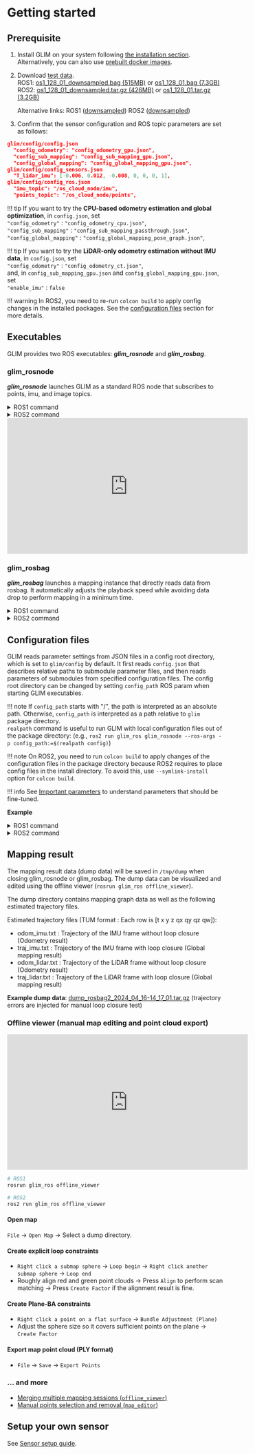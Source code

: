# Getting started

## Prerequisite

1. Install GLIM on your system following [the installation section](installation.md). Alternatively, you can also use [prebuilt docker images](docker.md).
2. Download [test data](https://zenodo.org/record/7233945).  
    ROS1: [os1_128_01_downsampled.bag (515MB)](https://zenodo.org/record/7233945/files/os1_128_01_downsampled.bag?download=1) or [os1_128_01.bag (7.3GB)](https://zenodo.org/record/7233945/files/os1_128_01.bag?download=1)  
    ROS2: [os1_128_01_downsampled.tar.gz (426MB)](https://zenodo.org/record/7233945/files/os1_128_01_downsampled.tar.gz?download=1) or [os1_128_01.tar.gz (3.2GB)](https://zenodo.org/record/7233945/files/os1_128_01.tar.gz?download=1)

    Alternative links: ROS1 ([downsampled](https://staff.aist.go.jp/k.koide/projects/glim/datasets/os1_128_01_downsampled.bag))  ROS2 ([downsampled](https://staff.aist.go.jp/k.koide/projects/glim/datasets/os1_128_01_downsampled.tar.gz))

3. Confirm that the sensor configuration and ROS topic parameters are set as follows:
```json
glim/config/config.json
  "config_odometry": "config_odometry_gpu.json",
  "config_sub_mapping": "config_sub_mapping_gpu.json",
  "config_global_mapping": "config_global_mapping_gpu.json",
glim/config/config_sensors.json
  "T_lidar_imu": [-0.006, 0.012, -0.008, 0, 0, 0, 1],
glim/config/config_ros.json
  "imu_topic": "/os_cloud_node/imu",
  "points_topic": "/os_cloud_node/points",
```

!!! tip
    If you want to try the **CPU-based odometry estimation and global optimization**, in `config.json`, set   
      `"config_odometry"` : `"config_odometry_cpu.json"`,  
      `"config_sub_mapping"` : `"config_sub_mapping_passthrough.json"`,  
      `"config_global_mapping"` : `"config_global_mapping_pose_graph.json"`,

!!! tip
    If you want to try the **LiDAR-only odometry estimation without IMU data**,  in `config.json`, set  
      `"config_odometry"` : `"config_odometry_ct.json"`,  
    and, in `config_sub_mapping_gpu.json` and `config_global_mapping_gpu.json`, set  
      `"enable_imu"` : `false`

!!! warning
    In ROS2, you need to re-run `colcon build` to apply config changes in the installed packages. See the [configuration files](#configuration-files) section for more details.

## Executables

GLIM provides two ROS executables: ***glim_rosnode*** and ***glim_rosbag***.


### glim_rosnode
***glim_rosnode*** launches GLIM as a standard ROS node that subscribes to points, imu, and image topics. 

<details>
<summary>ROS1 command</summary>

```bash
# Start roscore
roscore
```

```bash
# Enable use_sim_time and launch GLIM as a standard ROS node on another terminal
rosparam set use_sim_time true
rosrun glim_ros glim_rosnode
```

```bash
# Play rosbag on yet another terminal
rosbag play --clock os1_128_01.bag
```

```bash
# Visualize on rviz (optional)
rviz -d glim_ros1/rviz/glim_ros.rviz
```
</details>

<details>
<summary>ROS2 command</summary>

```bash
ros2 run glim_ros glim_rosnode
```

```bash
ros2 bag play os1_128_01
```

```bash
rviz2 -d glim_ros2/rviz/glim_ros.rviz
```
</details>



<div class="youtube">
<iframe width="560" height="315" src="https://www.youtube.com/embed/lM1Qh3PCvCQ" title="YouTube video player" frameborder="0" allow="accelerometer; autoplay; clipboard-write; encrypted-media; gyroscope; picture-in-picture" allowfullscreen></iframe>
</div>

### glim_rosbag

***glim_rosbag*** launches a mapping instance that directly reads data from rosbag. It automatically adjusts the playback speed while avoiding data drop to perform mapping in a minimum time.

<details>
<summary>ROS1 command</summary>

```bash
roscore
```

```bash
rosparam set use_sim_time true
```

```bash
rosrun glim_ros glim_rosbag os1_128_01.bag
```
</details>

<details>
<summary>ROS2 command</summary>

```bash
ros2 run glim_ros glim_rosbag os1_128_01
```
</details>



## Configuration files

GLIM reads parameter settings from JSON files in a config root directory, which is set to ```glim/config``` by default. It first reads ```config.json``` that describes relative paths to submodule parameter files, and then reads parameters of submodules from specified configuration files. The config root directory can be changed by setting ```config_path``` ROS param when starting GLIM executables.

!!! note
    If ```config_path``` starts with "/", the path is interpreted as an absolute path. Otherwise, ```config_path``` is interpreted as a path relative to ```glim``` package directory.  
    `realpath` command is useful to run GLIM with local configuration files out of the package directory: (e.g., `ros2 run glim_ros glim_rosnode --ros-args -p config_path:=$(realpath config)`)

!!! note
    On ROS2, you need to run ```colcon build``` to apply changes of the configuration files in the package directory because ROS2 requires to place config files in the install directory. To avoid this, use `--symlink-install` option for `colcon build`.

!!! info
    See [Important parameters](parameters.md) to understand parameters that should be fine-tuned.

**Example**

<details>
<summary>ROS1 command</summary>

```bash
# Load parameters from "glim/config/presets/gpu/config.json"
rosrun glim_ros glim_rosnode _config_path:=config/presets/gpu

# Load parameters from "/tmp/config/config.json"
rosrun glim_ros glim_rosnode _config_path:=/tmp/config

# Load parameters from "./config/config.json"
rosrun glim_ros glim_rosnode _config_path:=$(realpath ./config)
```
</details>

<details>
<summary>ROS2 command</summary>

```bash
# Load parameters from "glim/config/presets/gpu/config.json"
ros2 run glim_ros glim_rosnode --ros-args -p config_path:=config/presets/gpu

# Load parameters from "/tmp/config/config.json"
ros2 run glim_ros glim_rosnode --ros-args -p config_path:=/tmp/config

# Load parameters from "./config/config.json"
ros2 run glim_ros glim_rosnode --ros-args -p config_path:=$(realpath ./config)
```
</details>

## Mapping result

The mapping result data (dump data) will be saved in ```/tmp/dump``` when closing glim_rosnode or glim_rosbag. The dump data can be visualized and edited using the offline viewer (```rosrun glim_ros offline_viewer```).

The dump directory contains mapping graph data as well as the following estimated trajectory files.

Estimated trajectory files (TUM format : Each row is [t x y z qx qy qz qw]):

  - odom_imu.txt : Trajectory of the IMU frame without loop closure (Odometry result)
  - traj_imu.txt : Trajectory of the IMU frame with loop closure (Global mapping result)
  - odom_lidar.txt : Trajectory of the LiDAR frame without loop closure (Odometry result)
  - traj_lidar.txt : Trajectory of the LiDAR frame with loop closure (Global mapping result)

**Example dump data**: [dump_rosbag2_2024_04_16-14_17_01.tar.gz](https://staff.aist.go.jp/k.koide/projects/glim/datasets/dump_rosbag2_2024_04_16-14_17_01.tar.gz) (trajectory errors are injected for manual loop closure test)

### Offline viewer (manual map editing and point cloud export)

<div class="youtube">
<iframe width="560" height="315" src="https://www.youtube.com/embed/YUbiNTa36cc?si=G95A6sReF-_GiqYz" title="YouTube video player" frameborder="0" allow="accelerometer; autoplay; clipboard-write; encrypted-media; gyroscope; picture-in-picture; web-share" referrerpolicy="strict-origin-when-cross-origin" allowfullscreen></iframe>
</div>

```bash
# ROS1
rosrun glim_ros offline_viewer

# ROS2
ros2 run glim_ros offline_viewer
```

#### Open map
```File``` -> ```Open Map``` -> Select a dump directory.

#### Create explicit loop constraints
- ```Right click a submap sphere``` -> ```Loop begin``` -> ```Right click another submap sphere``` -> ```Loop end```
- Roughly align red and green point clouds -> Press ```Align``` to perform scan matching -> Press ```Create Factor``` if the alignment result is fine.

#### Create Plane-BA constraints
- ```Right click a point on a flat surface``` -> ```Bundle Adjustment (Plane)```
- Adjust the sphere size so it covers sufficient points on the plane -> ```Create Factor```

#### Export map point cloud (PLY format)
- ```File``` -> ```Save``` -> ```Export Points```

### ... and more

- [Merging multiple mapping sessions (`offline_viewer`)](merge.md)
- [Manual points selection and removal (`map_editor`)](edit.md)

## Setup your own sensor

See [Sensor setup guide](https://github.com/koide3/glim/wiki/Sensor-setup-guide).
